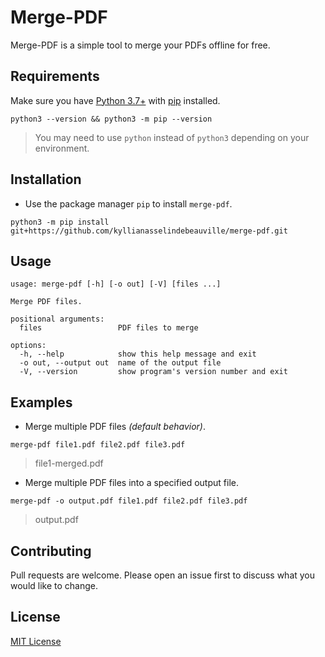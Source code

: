 # Merge-PDF

Merge-PDF is a simple tool to merge your PDFs offline for free.

## Requirements

Make sure you have [Python 3.7+](https://www.python.org/downloads/) with [pip](https://pip.pypa.io/en/stable/installation/) installed.

```shell
python3 --version && python3 -m pip --version
```

> You may need to use `python` instead of `python3` depending on your environment.

## Installation

- Use the package manager `pip` to install `merge-pdf`.

```shell
python3 -m pip install git+https://github.com/kyllianasselindebeauville/merge-pdf.git
```

## Usage

```
usage: merge-pdf [-h] [-o out] [-V] [files ...]

Merge PDF files.

positional arguments:
  files                 PDF files to merge

options:
  -h, --help            show this help message and exit
  -o out, --output out  name of the output file
  -V, --version         show program's version number and exit
```

## Examples

- Merge multiple PDF files *(default behavior)*.

```shell
merge-pdf file1.pdf file2.pdf file3.pdf
```

> file1-merged.pdf

- Merge multiple PDF files into a specified output file.

```shell
merge-pdf -o output.pdf file1.pdf file2.pdf file3.pdf
```

> output.pdf

## Contributing

Pull requests are welcome. Please open an issue first to discuss what you would like to change.

## License

[MIT License](LICENSE)

